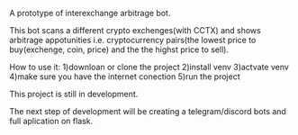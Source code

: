 A prototype of interexchange arbitrage bot.

This bot scans a different crypto exchenges(with CCTX) and shows arbitrage appotunities i.e. cryptocurrency pairs(the lowest price to buy(exchenge, coin, price) and the the highst price to sell).

How to use it:
1)downloan or clone the project
2)install venv
3)actvate venv
4)make sure you have the internet conection
5)run the project

This project is still in development.

The next step of development will be creating a telegram/discord bots and full aplication on flask.


